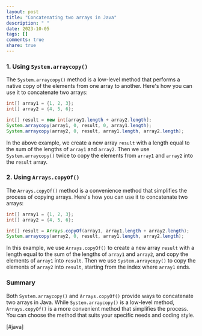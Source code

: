 ```yaml
---
layout: post
title: "Concatenating two arrays in Java"
description: " "
date: 2023-10-05
tags: []
comments: true
share: true
---
```


### 1. Using `System.arraycopy()`
The `System.arraycopy()` method is a low-level method that performs a native copy of the elements from one array to another. Here's how you can use it to concatenate two arrays:

```java
int[] array1 = {1, 2, 3};
int[] array2 = {4, 5, 6};

int[] result = new int[array1.length + array2.length];
System.arraycopy(array1, 0, result, 0, array1.length);
System.arraycopy(array2, 0, result, array1.length, array2.length);
```

In the above example, we create a new array `result` with a length equal to the sum of the lengths of `array1` and `array2`. Then we use `System.arraycopy()` twice to copy the elements from `array1` and `array2` into the `result` array.

### 2. Using `Arrays.copyOf()`
The `Arrays.copyOf()` method is a convenience method that simplifies the process of copying arrays. Here's how you can use it to concatenate two arrays:

```java
int[] array1 = {1, 2, 3};
int[] array2 = {4, 5, 6};

int[] result = Arrays.copyOf(array1, array1.length + array2.length);
System.arraycopy(array2, 0, result, array1.length, array2.length);
```

In this example, we use `Arrays.copyOf()` to create a new array `result` with a length equal to the sum of the lengths of `array1` and `array2`, and copy the elements of `array1` into `result`. Then we use `System.arraycopy()` to copy the elements of `array2` into `result`, starting from the index where `array1` ends.

### Summary
Both `System.arraycopy()` and `Arrays.copyOf()` provide ways to concatenate two arrays in Java. While `System.arraycopy()` is a low-level method, `Arrays.copyOf()` is a more convenient method that simplifies the process. You can choose the method that suits your specific needs and coding style.

[#java]